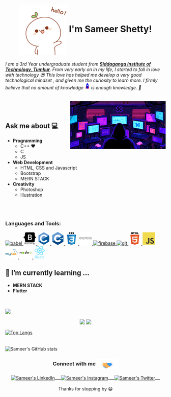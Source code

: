 <h1 align="center"> <img align="center" src="assets/hello.gif" width="150px"> I'm Sameer Shetty!</h1>
<em>I am a 3rd Year undergraduate student from <a href="http://www.sit.ac.in/html/home.html"><b>  Siddaganga Institute of Technology, Tumkur</b></a>. From very early on in my life, I started to fall in love with technology 😍 This love has helped me develop a very good technological mindset , and given me the curiosity to learn more. I firmly believe that 
no amount of knowledge <img src="assets/Rocket.gif" height="20px"> is enough knowledge. 🧠</em>
 <br/>
<br/><br/>
 <img align="right" src="assets/dev.gif" width="300px" height="150px"/>
  <br/> <br/>
  
  
## Ask me about :computer: 
- **Programming**
	- C++ ❤️
	- C
	- JS
- **Web Development**
	- HTML, CSS and Javascript 
	- Bootstrap
	- MERN STACK
- **Creativity**
	- Photoshop 
	- Illustration 
	
<br/><br/>
<h3 align="left">Languages and Tools:</h3>
<p align="left"> <a href="https://babeljs.io/" target="_blank" rel="noreferrer"> <img src="https://www.vectorlogo.zone/logos/babeljs/babeljs-icon.svg" alt="babel" width="40" height="40"/> </a> <a href="https://getbootstrap.com" target="_blank" rel="noreferrer"> <img src="https://raw.githubusercontent.com/devicons/devicon/master/icons/bootstrap/bootstrap-plain-wordmark.svg" alt="bootstrap" width="40" height="40"/> </a> <a href="https://www.cprogramming.com/" target="_blank" rel="noreferrer"> <img src="https://raw.githubusercontent.com/devicons/devicon/master/icons/c/c-original.svg" alt="c" width="40" height="40"/> </a> <a href="https://www.w3schools.com/cpp/" target="_blank" rel="noreferrer"> <img src="https://raw.githubusercontent.com/devicons/devicon/master/icons/cplusplus/cplusplus-original.svg" alt="cplusplus" width="40" height="40"/> </a> <a href="https://www.w3schools.com/css/" target="_blank" rel="noreferrer"> <img src="https://raw.githubusercontent.com/devicons/devicon/master/icons/css3/css3-original-wordmark.svg" alt="css3" width="40" height="40"/> </a> <a href="https://expressjs.com" target="_blank" rel="noreferrer"> <img src="https://raw.githubusercontent.com/devicons/devicon/master/icons/express/express-original-wordmark.svg" alt="express" width="40" height="40"/> </a> <a href="https://firebase.google.com/" target="_blank" rel="noreferrer"> <img src="https://www.vectorlogo.zone/logos/firebase/firebase-icon.svg" alt="firebase" width="40" height="40"/> </a> <a href="https://git-scm.com/" target="_blank" rel="noreferrer"> <img src="https://www.vectorlogo.zone/logos/git-scm/git-scm-icon.svg" alt="git" width="40" height="40"/> </a> <a href="https://www.w3.org/html/" target="_blank" rel="noreferrer"> <img src="https://raw.githubusercontent.com/devicons/devicon/master/icons/html5/html5-original-wordmark.svg" alt="html5" width="40" height="40"/> </a> <a href="https://developer.mozilla.org/en-US/docs/Web/JavaScript" target="_blank" rel="noreferrer"> <img src="https://raw.githubusercontent.com/devicons/devicon/master/icons/javascript/javascript-original.svg" alt="javascript" width="40" height="40"/> </a> <a href="https://www.mysql.com/" target="_blank" rel="noreferrer"> <img src="https://raw.githubusercontent.com/devicons/devicon/master/icons/mysql/mysql-original-wordmark.svg" alt="mysql" width="40" height="40"/> </a> <a href="https://nodejs.org" target="_blank" rel="noreferrer"> <img src="https://raw.githubusercontent.com/devicons/devicon/master/icons/nodejs/nodejs-original-wordmark.svg" alt="nodejs" width="40" height="40"/> </a>   <a href="https://reactjs.org/" target="_blank" rel="noreferrer"> <img src="https://raw.githubusercontent.com/devicons/devicon/master/icons/react/react-original-wordmark.svg" alt="react" width="40" height="40"/>  </a> </p>

## 🌱 I’m currently learning ...
- **MERN STACK**
- **Flutter**

<br/>
  <br/>

    
          
            
    

          
    
    
 <img src="https://img.shields.io/github/followers/SameerShetty.svg?style=darkl&label=Follow">
<p align="center">
<img height=300 src="https://github-stats-alpha.vercel.app/api/?username=SameerShetty&cc=000&tc=fff&ic=fff&bc=000">
<img width=750 src="https://github-profile-trophy.vercel.app/?username=SameerShetty&theme=darkhub">
</p>


[![Top Langs](https://github-readme-stats.vercel.app/api/top-langs/?username=SameerShetty&layout=compact)](https://github.com/SameerShetty/github-readme-stats)
<br><br><br>
![Sameer's GitHub stats](https://github-readme-stats.vercel.app/api?username=SameerShetty&show_icons=true&theme=dark)
<div align="center">
  <h3 align="center">Connect with me<img align="center" src="assets/Handshake.gif" height="33px" /></h3> 
</div>
<p align="center">
 <a href="https://www.linkedin.com/in/sameer-shetty-478481217" target="blank">
  <img align="center" alt="Sameer's LinkedIn" width="30px" src="https://www.vectorlogo.zone/logos/linkedin/linkedin-icon.svg" /> &nbsp; &nbsp;
 </a>
 <a href="https://www.instagram.com/sameer_shetty83/" target="blank">
  <img align="center" alt="Sameer's Instagram" width="30px" src="https://www.vectorlogo.zone/logos/instagram/instagram-icon.svg" /> &nbsp; &nbsp;
 </a>
 <a href="https://twitter.com/SameerShetty20?t=Da6eyan9XPPgT5iK7cz8DQ&s=09" target="blank">
  <img align="center" alt="Sameer's Twitter" width="30px" src="https://www.vectorlogo.zone/logos/twitter/twitter-official.svg" /> &nbsp; &nbsp;
 </a>
  <br/>
  <br/>
  Thanks for stopping by 😁<br/>
</p>
<br/>
<p>
